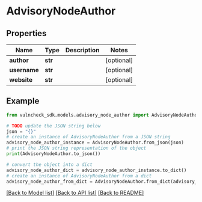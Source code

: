 # AdvisoryNodeAuthor


## Properties

Name | Type | Description | Notes
------------ | ------------- | ------------- | -------------
**author** | **str** |  | [optional] 
**username** | **str** |  | [optional] 
**website** | **str** |  | [optional] 

## Example

```python
from vulncheck_sdk.models.advisory_node_author import AdvisoryNodeAuthor

# TODO update the JSON string below
json = "{}"
# create an instance of AdvisoryNodeAuthor from a JSON string
advisory_node_author_instance = AdvisoryNodeAuthor.from_json(json)
# print the JSON string representation of the object
print(AdvisoryNodeAuthor.to_json())

# convert the object into a dict
advisory_node_author_dict = advisory_node_author_instance.to_dict()
# create an instance of AdvisoryNodeAuthor from a dict
advisory_node_author_from_dict = AdvisoryNodeAuthor.from_dict(advisory_node_author_dict)
```
[[Back to Model list]](../README.md#documentation-for-models) [[Back to API list]](../README.md#documentation-for-api-endpoints) [[Back to README]](../README.md)


